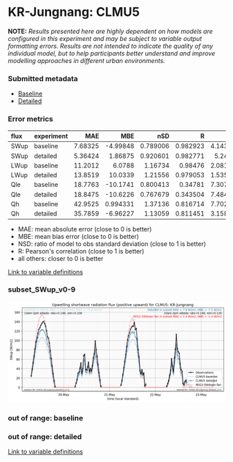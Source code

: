 # KR-Jungnang: CLMU5

**NOTE:** *Results presented here are highly dependent on how models are configured in this experiment and may be subject to variable output formatting errors. Results are not intended to indicate the quality of any individual model, but to help participants better understand and improve modelling approaches in different urban environments.*

### Submitted metadata

- [Baseline](CLMU5_KR-Jungnang_baseline_attrs.md)
- [Detailed](CLMU5_KR-Jungnang_detailed_attrs.md)

### Error metrics

| flux   | experiment   |      MAE |        MBE |      nSD |        R |     5th |    95th |     RMSE |    cRMSE |      AMBE |     1-nSD |       1-R |   nSkewness |   nKurtosis |   Overlap |
|:-------|:-------------|---------:|-----------:|---------:|---------:|--------:|--------:|---------:|---------:|----------:|----------:|----------:|------------:|------------:|----------:|
| SWup   | baseline     |  7.68325 |  -4.99848  | 0.789006 | 0.982923 | 4.14383 | 16.203  | 10.0984  | 0.267333 |  4.99848  | 0.210995  | 0.0170774 |   0.0248222 |   0.0634187 | 0.143784  |
| SWup   | detailed     |  5.36424 |   1.86875  | 0.920601 | 0.982771 | 5.2402  |  1.7263 |  6.66774 | 0.195004 |  1.86875  | 0.0794001 | 0.0172291 |   0.0295835 |   0.0749713 | 0.108089  |
| LWup   | baseline     | 11.2012  |   6.0788   | 1.16734  | 0.98476  | 2.08112 | 40.9071 | 18.1382  | 0.25216  |  6.0788   | 0.167341  | 0.0152402 |   1.48463   |   0.790506  | 0.0603521 |
| LWup   | detailed     | 13.8519  |  10.0339   | 1.21556  | 0.979053 | 1.53528 | 52.784  | 23.4094  | 0.312077 | 10.0339   | 0.215562  | 0.0209467 |   1.68489   |   0.902382  | 0.0656776 |
| Qle    | baseline     | 18.7763  | -10.1741   | 0.800413 | 0.34781  | 7.30756 | 38.3433 | 31.3407  | 1.04109  | 10.1741   | 0.199588  | 0.65219   |   2.10682   |   3.23262   | 0.450004  |
| Qle    | detailed     | 18.8475  | -10.6226   | 0.767679 | 0.343504 | 7.48402 | 38.5112 | 31.2053  | 1.0305   | 10.6226   | 0.232323  | 0.656496  |   2.05565   |   3.05901   | 0.475902  |
| Qh     | baseline     | 42.9525  |   0.994331 | 1.37136  | 0.816714 | 7.70255 | 75.1757 | 61.3512  | 0.800378 |  0.994331 | 0.371353  | 0.183286  |   0.152824  |   0.0114096 | 0.280644  |
| Qh     | detailed     | 35.7859  |  -6.96227  | 1.13059  | 0.811451 | 3.15895 | 27.6553 | 51.5078  | 0.665882 |  6.96227  | 0.13059   | 0.188549  |   0.166947  |   0.123282  | 0.195514  |

 - MAE: mean absolute error (close to 0 is better)
 - MBE: mean bias error (close to 0 is better)
 - NSD: ratio of model to obs standard deviation (close to 1 is better)
 - R: Pearson's correlation (close to 1 is better)
 - all others: closer to 0 is better

[Link to variable definitions](../modelattrs/variable_definitions.md)

### <a name="subset_swup_v0-9"></a>subset_SWup_v0-9
[![CLMU5_KR-Jungnang_subset_SWup_v0-9.png](CLMU5_KR-Jungnang_subset_SWup_v0-9.png)](CLMU5_KR-Jungnang_subset_SWup_v0-9.png)

### out of range: baseline


### out of range: detailed



[Link to variable definitions](../modelattrs/variable_definitions.md)

